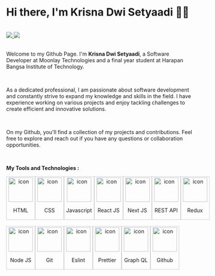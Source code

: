 <h1>Hi there, I'm Krisna Dwi Setyaadi 👋👯</h1>
<br/>
<div align="justify">
    <a href="https://www.instagram.com/krisnasetyadii/">
        <img src="https://img.shields.io/badge/Instagram-%23E4405F.svg?style=for-the-badge&logo=Instagram&logoColor=white">
    </a>
    <a href="https://www.linkedin.com/in/krisnadwisetyaadi/">
        <img src="https://img.shields.io/badge/Linkedin-%231DA1F2.svg?style=for-the-badge&logo=Linkedin&logoColor=white" />
    </a>
</div>
<br/>
<p>Welcome to my Github Page. I'm <b>Krisna Dwi Setyaadi</b>, a Software Developer at Moonlay Technologies and a final year student at Harapan Bangsa Institute of Technology.</p>
<br/>
<p>As a dedicated professional, I am passionate about software development and constantly strive to expand my knowledge and skills in the field. I have experience working on various projects and enjoy tackling challenges to create efficient and innovative solutions.</p>
<br/>
<p>On my Github, you'll find a collection of my projects and contributions. Feel free to explore and reach out if you have any questions or collaboration opportunities.</p>
<br/>

**My Tools and Technologies :**
<div>
    <div style="display: flex;">
        <div style="border: 1px solid #ccc; padding-right: 5px; padding-left: 5px; padding-top:2px; padding-bottom: 2px; text-align: center;">
            <img src="https://skillicons.dev/icons?i=html&theme=light" alt="icon" width="65" height="65" />
            <p>HTML</p>
        </div>
        <div style="border: 1px solid #ccc; padding-right: 5px; padding-left: 5px; padding-top:2px; padding-bottom: 2px; text-align: center;">
            <img src="https://skillicons.dev/icons?i=css&theme=light" alt="icon" width="65" height="65" />
            <p>CSS</p>
        </div>
        <div style="border: 1px solid #ccc; padding-right: 5px; padding-left: 5px; padding-top:2px; padding-bottom: 2px; text-align: center;">
            <img src="https://techstack-generator.vercel.app/js-icon.svg" alt="icon" width="65" height="65" />
            <p>Javascript</p>
        </div>
        <div style="border: 1px solid #ccc; padding-right: 5px; padding-left: 5px; padding-top:2px; padding-bottom: 2px; text-align: center;">
            <img src="https://techstack-generator.vercel.app/react-icon.svg" alt="icon" width="65" height="65" />
            <p>React JS</p>
        </div>
        <div style="border: 1px solid #ccc; padding-right: 5px; padding-left: 5px; padding-top:2px; padding-bottom: 2px; text-align: center;">
            <img src="https://skillicons.dev/icons?i=nextjs&theme=light" alt="icon" width="65" height="65" />
            <p>Next JS</p>
        </div>
        <div style="border: 1px solid #ccc; padding-right: 5px; padding-left: 5px; padding-top:2px; padding-bottom: 2px; text-align: center;">
            <img src="https://techstack-generator.vercel.app/restapi-icon.svg" alt="icon" width="65" height="65" />
            <p>REST API</p>
        </div>
        <div style="border: 1px solid #ccc; padding-right: 5px; padding-left: 5px; padding-top:2px; padding-bottom: 2px; text-align: center;">
            <img src="https://techstack-generator.vercel.app/redux-icon.svg" alt="icon" width="65" height="65" />
            <p>Redux</p>
        </div>   
    </div>
<br/>
    <div style="display: flex;">
        <div style="border: 1px solid #ccc; padding-right: 5px; padding-left: 5px; padding-top:2px; padding-bottom: 2px; text-align: center;">
            <img src="https://skillicons.dev/icons?i=nodejs&theme=light" alt="icon" width="65" height="65" />
            <p>Node JS</p>
        </div>
        <div style="border: 1px solid #ccc; padding-right: 5px; padding-left: 5px; padding-top:2px; padding-bottom: 2px; text-align: center;">
            <img src="https://skillicons.dev/icons?i=git&theme=light" alt="icon" width="65" height="65" />
            <p>Git</p>
        </div>
        <div style="border: 1px solid #ccc; padding-right: 5px; padding-left: 5px; padding-top:2px; padding-bottom: 2px; text-align: center;">
            <img src="https://techstack-generator.vercel.app/eslint-icon.svg" alt="icon" width="65" height="65" />
            <p>Eslint</p>
        </div>
        <div style="border: 1px solid #ccc; padding-right: 5px; padding-left: 5px; padding-top:2px; padding-bottom: 2px; text-align: center;">
            <img src="https://techstack-generator.vercel.app/prettier-icon.svg" alt="icon" width="65" height="65" />
            <p>Prettier</p>
        </div>
        <div style="border: 1px solid #ccc; padding-right: 5px; padding-left: 5px; padding-top:2px; padding-bottom: 2px; text-align: center;">
            <img src="https://techstack-generator.vercel.app/graphql-icon.svg" alt="icon" width="65" height="65" />
            <p>Graph QL</p>
        </div>
        <div style="border: 1px solid #ccc; padding-right: 5px; padding-left: 5px; padding-top:2px; padding-bottom: 2px; text-align: center;">
            <img src="https://techstack-generator.vercel.app/github-icon.svg" alt="icon" width="65" height="65" />
            <p>Github</p>
        </div>
    </div>
</div>
